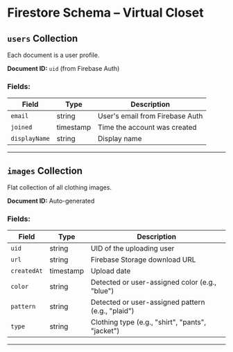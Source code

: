 # Firestore Schema – Virtual Closet

## `users` Collection

Each document is a user profile.

**Document ID:** `uid` (from Firebase Auth)

### Fields:
| Field           | Type     | Description                      |
|-----------------|----------|----------------------------------|
| `email`         | string   | User's email from Firebase Auth  |
| `joined`        | timestamp| Time the account was created     |
| `displayName`   | string   | Display name                     |

---

## `images` Collection

Flat collection of all clothing images.

**Document ID:** Auto-generated

### Fields:
| Field       | Type      | Description                                        |
|-------------|-----------|----------------------------------------------------|
| `uid`       | string    | UID of the uploading user                          |
| `url`       | string    | Firebase Storage download URL                      |
| `createdAt` | timestamp | Upload date                                        |
| `color`     | string    | Detected or user-assigned color (e.g., "blue")     |
| `pattern`   | string    | Detected or user-assigned pattern (e.g., "plaid")  |
| `type`      | string    | Clothing type (e.g., "shirt", "pants", "jacket")   |

---

